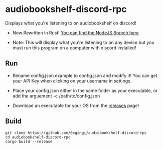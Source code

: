 # audiobookshelf-discord-rpc
Displays what you're listening to on audiobookshelf on discord!

* Now Rewritten in Rust! [You can find the NodeJS Branch here](https://github.com/0xGingi/audiobookshelf-discord-rpc/tree/Javascript)

* Note: This will display what you're listening to on any device but you must run this program on a computer with discord installed!

## Run

* Rename config.json.example to config.json and modify it! You can get your API Key when clicking on your username in settings.

* Place your config.json either in the same folder as your executable, or add the arguement -c /path/to/config.json

* Download an executable for your OS from the [releases](https://github.com/0xgingi/audiobookshelf-discord-rpc/releases) page!

## Build
```
git clone https://github.com/0xgingi/audiobookshelf-discord-rpc
cd audiobookshelf-discord-rpc
cargo build --release
```

